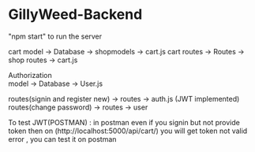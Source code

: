 # GillyWeed-Backend
"npm start" to run the server


cart model -> Database -> shopmodels -> cart.js
cart routes -> Routes -> shop routes -> cart.js

Authorization </br>
 model -> Database -> User.js
 
 routes(signin and register new) -> routes -> auth.js (JWT implemented)
 routes(change password) -> routes -> user
 
To test JWT(POSTMAN) :
  in postman even if you signin but not provide token then on (http://localhost:5000/api/cart/) you will get token not valid error , you can test it on postman
